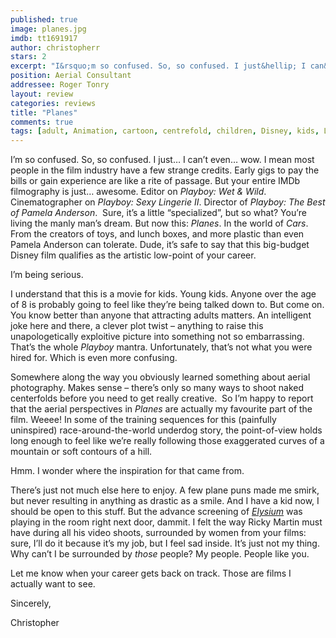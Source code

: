 ```yaml
---
published: true
image: planes.jpg
imdb: tt1691917
author: christopherr
stars: 2
excerpt: "I&rsquo;m so confused. So, so confused. I just&hellip; I can&rsquo;t even&hellip; wow. I mean most people in the film industry have a few strange credits. Early gigs to pay the bills or gain experience are like a rite of passage. But your entire IMDb filmography is just&hellip; awesome. Editor on <em>Playboy: Wet &amp; Wild</em>. Cinematographer on <em>Playboy: Sexy </em><em>Lingerie</em><em> II</em>. Director of <em>Playboy: The Best of Pamela Anderson</em>.&nbsp; Sure, it&rsquo;s a little &ldquo;specialized&rdquo;, but so what? You&rsquo;re living the manly man&rsquo;s dream. But now this: <em>Planes</em>. In the world of <em>Cars</em>. From the creators of toys, and lunch boxes, and more plastic than even Pamela Anderson can tolerate. Dude, it&rsquo;s safe to say that this big-budget Disney film qualifies as the artistic low-point of your career."
position: Aerial Consultant
addressee: Roger Tonry
layout: review
categories: reviews
title: "Planes"
comments: true
tags: [adult, Animation, cartoon, centrefold, children, Disney, kids, Letters, Planes, playboy, sidequel, spinoff, wet &amp; wild]
---
```

<p>I&rsquo;m so confused. So, so confused. I just&hellip; I can&rsquo;t even&hellip; wow. I mean most people in the film industry have a few strange credits. Early gigs to pay the bills or gain experience are like a rite of passage. But your entire IMDb filmography is just&hellip; awesome. Editor on <em>Playboy: Wet &amp; Wild</em>. Cinematographer on <em>Playboy: Sexy </em><em>Lingerie</em><em> II</em>. Director of <em>Playboy: The Best of Pamela Anderson</em>.&nbsp; Sure, it&rsquo;s a little &ldquo;specialized&rdquo;, but so what? You&rsquo;re living the manly man&rsquo;s dream. But now this: <em>Planes</em>. In the world of <em>Cars</em>. From the creators of toys, and lunch boxes, and more plastic than even Pamela Anderson can tolerate. Dude, it&rsquo;s safe to say that this big-budget Disney film qualifies as the artistic low-point of your career.</p>
<p>I&rsquo;m being serious.</p>
<p>I understand that this is a movie for kids. Young kids. Anyone over the age of 8 is probably going to feel like they&rsquo;re being talked down to. But come on. You know better than anyone that attracting adults matters. An intelligent joke here and there, a clever plot twist &ndash; anything to raise this unapologetically exploitive picture into something not so embarrassing. That&rsquo;s the whole <em>Playboy</em> mantra. Unfortunately, that&rsquo;s not what you were hired for. Which is even more confusing.</p>
<p>Somewhere along the way you obviously learned something about aerial photography. Makes sense &ndash; there&rsquo;s only so many ways to shoot naked centerfolds before you need to get really creative.&nbsp; So I&rsquo;m happy to report that the aerial perspectives in <em>Planes</em> are actually my favourite part of the film. Weeee! In some of the training sequences for this (painfully uninspired) race-around-the-world underdog story, the point-of-view holds long enough to feel like we&rsquo;re really following those exaggerated curves of a mountain or soft contours of a hill.</p>
<p>Hmm. I wonder where the inspiration for that came from.</p>
<p>There&rsquo;s just not much else here to enjoy. A few plane puns made me smirk, but never resulting in anything as drastic as a smile. And I have a kid now, I should be open to this stuff. But the advance screening of <em><a href="/letters/2013/8/9/elysium.html">Elysium</a></em> was playing in the room right next door, dammit. I felt the way Ricky Martin must have during all his video shoots, surrounded by women from your films: sure, I&rsquo;ll do it because it&rsquo;s my job, but I feel sad inside. It&rsquo;s just not my thing. Why can&rsquo;t I be surrounded by <em>those</em> people? My people. People like you.</p>
<p>Let me know when your career gets back on track. Those are films I actually want to see.&nbsp;</p>
<p>Sincerely,</p>
<p>Christopher</p>
